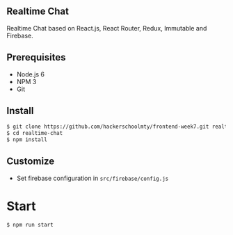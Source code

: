 ## Realtime Chat
Realtime Chat based on React.js, React Router, Redux, Immutable and Firebase.

## Prerequisites
- Node.js 6
- NPM 3
- Git

## Install

```sh
$ git clone https://github.com/hackerschoolmty/frontend-week7.git realtime-chat
$ cd realtime-chat
$ npm install
```

## Customize
- Set firebase configuration in `src/firebase/config.js`

# Start
```sh
$ npm run start
```
